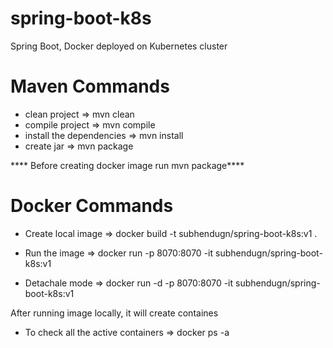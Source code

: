# spring-boot-k8s
Spring Boot, Docker deployed on Kubernetes cluster 



# Maven Commands

- clean project => mvn clean
- compile project => mvn compile
- install the dependencies => mvn install
- create jar => mvn package


**** Before creating docker image run mvn package****


# Docker Commands

- Create local image => docker build -t subhendugn/spring-boot-k8s:v1 . 


- Run the image => docker run -p 8070:8070 -it subhendugn/spring-boot-k8s:v1

- Detachale mode => docker run -d -p 8070:8070 -it subhendugn/spring-boot-k8s:v1

After running image locally, it will create containes

- To check all the active containers => docker ps -a

